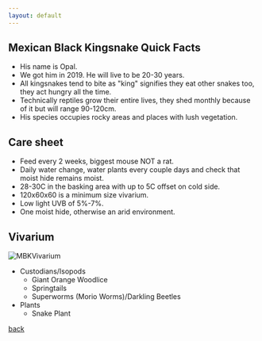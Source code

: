 ```yaml
---
layout: default
---
```


## Mexican Black Kingsnake Quick Facts

*   His name is Opal.
*   We got him in 2019. He will live to be 20-30 years.
*   All kingsnakes tend to bite as "king" signifies they eat other snakes too, they act hungry all the time.
*   Technically reptiles grow their entire lives, they shed monthly because of it but will range 90-120cm.
*   His species occupies rocky areas and places with lush vegetation.

## Care sheet

*   Feed every 2 weeks, biggest mouse NOT a rat.
*   Daily water change, water plants every couple days and check that moist hide remains moist.
*   28-30C in the basking area with up to 5C offset on cold side.
*   120x60x60 is a minimum size vivarium.
*   Low light UVB of 5%-7%.
*   One moist hide, otherwise an arid environment.

## Vivarium

![MBKVivarium](https://i.ytimg.com/vi/asHzB1E_Wxw/sddefault.jpg)

- Custodians/Isopods
  - Giant Orange Woodlice
  - Springtails
  - Superworms (Morio Worms)/Darkling Beetles  
- Plants
  - Snake Plant

[back](./another-page)
